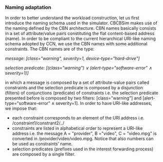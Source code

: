 ### Naming adaptation ###
In order to better understand the workload construction, let us first introduce the naming schema used in the simulator. CBCBSim makes use of the naming defined by the CBN architecture. CBN names basically consists in a set of attribute/value pairs constituting the flat content-based address (name). In order to be compliant to the current hierarchical URI-like naming schema adopted by CCN, we use the CBN names with some additional constraints.
The CBN names are of the type:

_message: [class="warning", severity=1, device-type="hard-drive"]_

_selection predicate: [(class="warning") ∨ (alert-type="software-error" ∧ severity=1)]_

in which a message is composed by a set of attribute-value pairs called constraints and the selection predicate is composed by a disjunction (filters) of conjunctions (predicate) of constraints i.e. the selection predicate presented before is composed by two filters: [class="warning"] and [alert-type="software-error" ∧ severity=1]. In order to have URI-like addresses, we impose that:
  * each constraint corresponds to an element of the URI address i.e. /constraint1/constrant2/../
  * constraints are listed in alphabetical order to represent a URI-like address i.e. the message A = "provider", B ="video", C = "video.mpg" is converted in /provider/video/video.mpg. Notice that also numbers can be used as constraints’ name.
  * selection predicates (prefixes used in the interest forwarding process) are composed by a single filter.